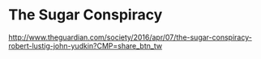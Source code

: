# The Sugar Conspiracy

http://www.theguardian.com/society/2016/apr/07/the-sugar-conspiracy-robert-lustig-john-yudkin?CMP=share_btn_tw
